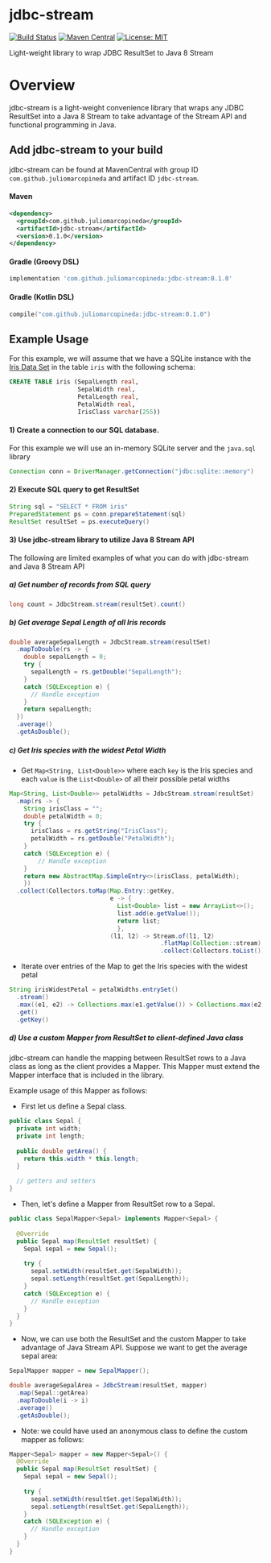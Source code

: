 # jdbc-stream
[![Build Status](https://travis-ci.org/juliomarcopineda/jdbc-stream.svg?branch=master)](https://travis-ci.org/juliomarcopineda/jdbc-stream)
[![Maven Central](https://maven-badges.herokuapp.com/maven-central/com.github.juliomarcopineda/jdbc-stream/badge.svg)](https://maven-badges.herokuapp.com/maven-central/com.github.juliomarcopineda/jdbc-stream)
[![License: MIT](https://img.shields.io/badge/License-MIT-blue.svg)](https://opensource.org/licenses/MIT)

Light-weight library to wrap JDBC ResultSet to Java 8 Stream

# Overview
jdbc-stream is a light-weight convenience library that wraps any JDBC ResultSet into a Java 8 Stream to take advantage of the Stream API and functional programming in Java.

## Add jdbc-stream to your build
jdbc-stream can be found at MavenCentral with group ID `com.github.juliomarcopineda` and artifact ID `jdbc-stream`.

#### Maven

```xml
<dependency>
  <groupId>com.github.juliomarcopineda</groupId>
  <artifactId>jdbc-stream</artifactId>
  <version>0.1.0</version>
</dependency>
```

#### Gradle (Groovy DSL)

```groovy
implementation 'com.github.juliomarcopineda:jdbc-stream:0.1.0'
```

#### Gradle (Kotlin DSL)

```kotlin
compile("com.github.juliomarcopineda:jdbc-stream:0.1.0")
```

## Example Usage
For this example, we will assume that we have a SQLite instance with the [Iris Data Set](https://archive.ics.uci.edu/ml/datasets/iris) in the table `iris` with the following schema:

```sql
CREATE TABLE iris (SepalLength real, 
                   SepalWidth real, 
                   PetalLength real, 
                   PetalWidth real, 
                   IrisClass varchar(255))
```

#### 1) Create a connection to our SQL database. 
For this example we will use an in-memory SQLite server and the `java.sql` library

```java
Connection conn = DriverManager.getConnection("jdbc:sqlite::memory")
```

#### 2) Execute SQL query to get ResultSet

```java
String sql = "SELECT * FROM iris"
PreparedStatement ps = conn.prepareStatement(sql)
ResultSet resultSet = ps.executeQuery()
```

#### 3) Use jdbc-stream library to utilize Java 8 Stream API
The following are limited examples of what you can do with jdbc-stream and Java 8 Stream API

##### a) Get number of records from SQL query

```java
long count = JdbcStream.stream(resultSet).count()
```

##### b) Get average Sepal Length of all Iris records

```java
double averageSepalLength = JdbcStream.stream(resultSet)
  .mapToDouble(rs -> {
    double sepalLength = 0;
    try {
      sepalLength = rs.getDouble("SepalLength");
    }
    catch (SQLException e) {
      // Handle exception
    }
    return sepalLength;
  })
  .average()
  .getAsDouble();
```

##### c) Get Iris species with the widest Petal Width

- Get `Map<String, List<Double>>` where each `key` is the Iris species and each `value` is the `List<Double>` of all their possible petal widths

```java
Map<String, List<Double>> petalWidths = JdbcStream.stream(resultSet)
  .map(rs -> {
    String irisClass = "";
    double petalWidth = 0;
    try {
      irisClass = rs.getString("IrisClass");
      petalWidth = rs.getDouble("PetalWidth");
    }
    catch (SQLException e) {
    	// Handle exception
    }
    return new AbstractMap.SimpleEntry<>(irisClass, petalWidth);
    })
  .collect(Collectors.toMap(Map.Entry::getKey,
                            e -> {
                              List<Double> list = new ArrayList<>();
                              list.add(e.getValue());
                              return list;
                              },
                            (l1, l2) -> Stream.of(l1, l2)
                                          .flatMap(Collection::stream)
                                          .collect(Collectors.toList())))
```
- Iterate over entries of the Map to get the Iris species with the widest petal

```java
String irisWidestPetal = petalWidths.entrySet()
  .stream()
  .max((e1, e2) -> Collections.max(e1.getValue()) > Collections.max(e2.getValue()) ? 1 : -1)
  .get()
  .getKey()
```

##### d) Use a custom Mapper from ResultSet to client-defined Java class
jdbc-stream can handle the mapping between ResultSet rows to a Java class as long as the client provides a Mapper. This Mapper must extend the Mapper interface that is included in the library.

Example usage of this Mapper as follows:

- First let us define a Sepal class.

```java
public class Sepal {
  private int width;
  private int length;
  
  public double getArea() {
    return this.width * this.length;
  }
  
  // getters and setters
}
```

- Then, let's define a Mapper from ResultSet row to a Sepal.

```java
public class SepalMapper<Sepal> implements Mapper<Sepal> {
  
  @Override
  public Sepal map(ResultSet resultSet) {
    Sepal sepal = new Sepal();
    
    try {
      sepal.setWidth(resultSet.get(SepalWidth));
      sepal.setLength(resultSet.get(SepalLength));
    }
    catch (SQLException e) {
      // Handle exception
    }
  }
}
```

- Now, we can use both the ResultSet and the custom Mapper to take advantage of Java Stream API. Suppose we want to get the average sepal area:

```java
SepalMapper mapper = new SepalMapper();

double averageSepalArea = JdbcStream(resultSet, mapper)
  .map(Sepal::getArea)
  .mapToDouble(i -> i)
  .average()
  .getAsDouble();
```

- Note: we could have used an anonymous class to define the custom mapper as follows:

```java
Mapper<Sepal> mapper = new Mapper<Sepal>() {
  @Override
  public Sepal map(ResultSet resultSet) {
    Sepal sepal = new Sepal();
    
    try {
      sepal.setWidth(resultSet.get(SepalWidth));
      sepal.setLength(resultSet.get(SepalLength));
    }
    catch (SQLException e) {
      // Handle exception
    }
  }
}
```
